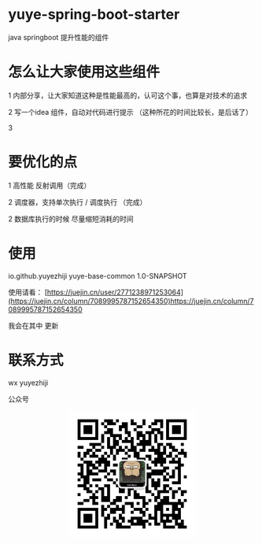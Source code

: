 # yuye-spring-boot-starter
java springboot 提升性能的组件

# 怎么让大家使用这些组件

1 内部分享，让大家知道这种是性能最高的，认可这个事，也算是对技术的追求

2 写一个idea 组件，自动对代码进行提示 （这种所花的时间比较长，是后话了）

3 


# 要优化的点

1 高性能 反射调用（完成）

2 调度器，支持单次执行 / 调度执行 （完成）

2  数据库执行的时候 尽量缩短消耗的时间

# 使用
<dependency>
  <groupId>io.github.yuyezhiji</groupId>
  <artifactId>yuye-base-common</artifactId>
  <version>1.0-SNAPSHOT</version>
</dependency>

使用请看：
[https://juejin.cn/user/2771238971253064](https://juejin.cn/column/7089995787152654350)https://juejin.cn/column/7089995787152654350

我会在其中 更新


# 联系方式
wx yuyezhiji

公众号 

<div align="center"> <img src="https://github.com/yuyezhiji/yuyezhiji/blob/main/yuyezhiji.jpg" /></div>
